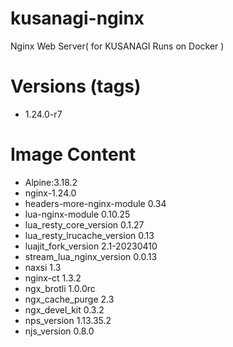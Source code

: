 # kusanagi-nginx

Nginx Web Server( for KUSANAGI Runs on Docker )

# Versions (tags)

- 1.24.0-r7

# Image Content

- Alpine:3.18.2
- nginx-1.24.0
- headers-more-nginx-module 0.34
- lua-nginx-module 0.10.25
- lua_resty_core_version 0.1.27
- lua_resty_lrucache_version 0.13
- luajit_fork_version 2.1-20230410
- stream_lua_nginx_version 0.0.13
- naxsi 1.3
- nginx-ct 1.3.2
- ngx_brotli 1.0.0rc
- ngx_cache_purge 2.3
- ngx_devel_kit 0.3.2
- nps_version 1.13.35.2
- njs_version 0.8.0


